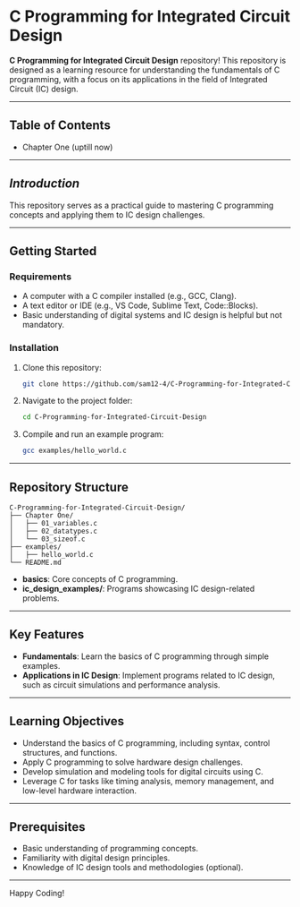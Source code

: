 # C Programming for Integrated Circuit Design

 **C Programming for Integrated Circuit Design** repository! This repository is designed as a learning resource for understanding the fundamentals of C programming, with a focus on its applications in the field of Integrated Circuit (IC) design. 

---

## **Table of Contents**
- Chapter One (uptill now)


---

## *Introduction*
 This repository serves as a practical guide to mastering C programming concepts and applying them to IC design challenges.

---

## **Getting Started**

### **Requirements**
- A computer with a C compiler installed (e.g., GCC, Clang).
- A text editor or IDE (e.g., VS Code, Sublime Text, Code::Blocks).
- Basic understanding of digital systems and IC design is helpful but not mandatory.

### **Installation**
1. Clone this repository:
   ```bash
   git clone https://github.com/sam12-4/C-Programming-for-Integrated-Circuit-Design.git
   ```
2. Navigate to the project folder:
   ```bash
   cd C-Programming-for-Integrated-Circuit-Design
   ```
3. Compile and run an example program:
   ```bash
   gcc examples/hello_world.c 
   ```

---

## **Repository Structure**
```
C-Programming-for-Integrated-Circuit-Design/
├── Chapter One/
│   ├── 01_variables.c
│   ├── 02_datatypes.c
│   └── 03_sizeof.c
├── examples/
│   ├── hello_world.c
└── README.md

```

- **basics**: Core concepts of C programming.
- **ic_design_examples/**: Programs showcasing IC design-related problems.

---

## **Key Features**
- **Fundamentals**: Learn the basics of C programming through simple examples.
- **Applications in IC Design**: Implement programs related to IC design, such as circuit simulations and performance analysis.

---

## **Learning Objectives**
- Understand the basics of C programming, including syntax, control structures, and functions.
- Apply C programming to solve hardware design challenges.
- Develop simulation and modeling tools for digital circuits using C.
- Leverage C for tasks like timing analysis, memory management, and low-level hardware interaction.

---

## **Prerequisites**
- Basic understanding of programming concepts.
- Familiarity with digital design principles.
- Knowledge of IC design tools and methodologies (optional).

---


Happy Coding!

